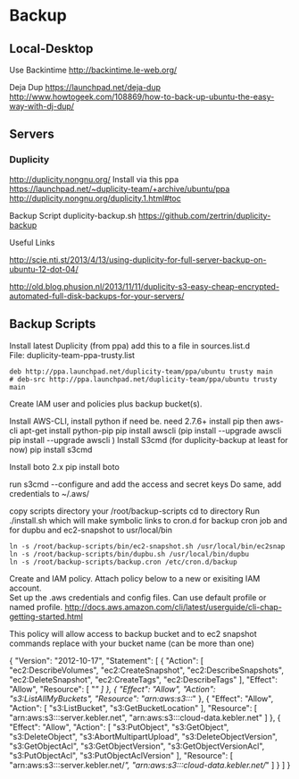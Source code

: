 # Backup

## Local-Desktop

Use Backintime
http://backintime.le-web.org/

Deja Dup
https://launchpad.net/deja-dup
http://www.howtogeek.com/108869/how-to-back-up-ubuntu-the-easy-way-with-dj-dup/




## Servers

### Duplicity

http://duplicity.nongnu.org/
Install via this ppa
https://launchpad.net/~duplicity-team/+archive/ubuntu/ppa
http://duplicity.nongnu.org/duplicity.1.html#toc

Backup Script
duplicity-backup.sh
https://github.com/zertrin/duplicity-backup


Useful Links

http://scie.nti.st/2013/4/13/using-duplicity-for-full-server-backup-on-ubuntu-12-dot-04/

http://old.blog.phusion.nl/2013/11/11/duplicity-s3-easy-cheap-encrypted-automated-full-disk-backups-for-your-servers/


## Backup Scripts

Install latest Duplicity (from ppa)
add this to a file in sources.list.d  
File: duplicity-team-ppa-trusty.list
````
deb http://ppa.launchpad.net/duplicity-team/ppa/ubuntu trusty main
# deb-src http://ppa.launchpad.net/duplicity-team/ppa/ubuntu trusty main
````

Create IAM user and policies plus backup bucket(s).

Install AWS-CLI, 
install python if need be.  need 2.7.6+
install pip then aws-cli
apt-get install python-pip
pip install awscli  (pip install --upgrade awscli
pip install --upgrade awscli
)
Install S3cmd (for duplicity-backup at least for now)
pip install s3cmd

Install boto 2.x
pip install boto

run s3cmd --configure   and add the access and secret keys
Do same, add credentials to ~/.aws/

copy scripts directory your /root/backup-scripts
cd to directory
Run ./install.sh which will make symbolic links to cron.d for backup cron job and for dupbu and ec2-snapshot to usr/local/bin
````
ln -s /root/backup-scripts/bin/ec2-snapshot.sh /usr/local/bin/ec2snap
ln -s /root/backup-scripts/bin/dupbu.sh /usr/local/bin/dupbu
ln -s /root/backup-scripts/backup.cron /etc/cron.d/backup
````

Create and IAM policy.  Attach policy below to a new or exisiting IAM account.  
Set up the .aws credentials and config files.  Can use default profile or named profile.
http://docs.aws.amazon.com/cli/latest/userguide/cli-chap-getting-started.html

This policy will allow access to backup bucket and to ec2 snapshot commands
replace with your bucket name (can be more than one)

{
    "Version": "2012-10-17",
    "Statement": [
        {
            "Action": [
                "ec2:DescribeVolumes",
                "ec2:CreateSnapshot",
                "ec2:DescribeSnapshots",
                "ec2:DeleteSnapshot",
                "ec2:CreateTags",
                "ec2:DescribeTags"
            ],
            "Effect": "Allow",
            "Resource": [
                "*"
            ]
        },
        {
            "Effect": "Allow",
            "Action": "s3:ListAllMyBuckets",
            "Resource": "arn:aws:s3:::*"
        },
        {
            "Effect": "Allow",
            "Action": [
                "s3:ListBucket",
                "s3:GetBucketLocation"
            ],
            "Resource": [
                "arn:aws:s3:::server.kebler.net",
                "arn:aws:s3:::cloud-data.kebler.net"
            ]
        },
        {
            "Effect": "Allow",
            "Action": [
                "s3:PutObject",
                "s3:GetObject",
                "s3:DeleteObject",
                "s3:AbortMultipartUpload",
                "s3:DeleteObjectVersion",
                "s3:GetObjectAcl",
                "s3:GetObjectVersion",
                "s3:GetObjectVersionAcl",
                "s3:PutObjectAcl",
                "s3:PutObjectAclVersion"
            ],
            "Resource": [
                "arn:aws:s3:::server.kebler.net/*",
                "arn:aws:s3:::cloud-data.kebler.net/*"
            ]
        }
    ]
}


